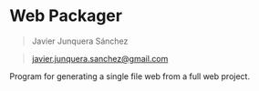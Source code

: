 # Web Packager

> Javier Junquera Sánchez 

> <javier.junquera.sanchez@gmail.com>

Program for generating a single file web from a full web project.
